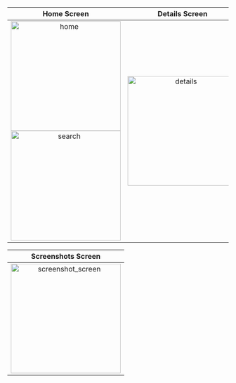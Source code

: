 |                      Home Screen                        |                    Details Screen                   |
| :----------------------------------------------------:  | :-------------------------------------------------: |
|<img src="art/games_home.gif" alt="home" width="250"/> <img src="art/games_search.gif" alt="search" width="250"/>   | <img src="art/games_detail.gif" alt="details" width="250"/>|

|             Screenshots Screen              |
| :-----------------------------------------: |
|<img src="art/games_screenshot.gif" alt="screenshot_screen" width="250"/> |  